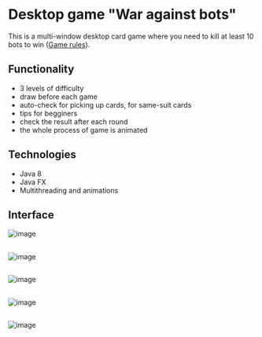 # Desktop game "War against bots"
This is a multi-window desktop card game where you need to kill at least 10 bots to win ([Game rules](http://de.shram.kiev.ua/games/cards/2_voina_s_botami.shtml)).
## Functionality
* 3 levels of difficulty
* draw before each game
* auto-check for picking up cards, for same-suit cards
* tips for begginers
* check the result after each round
* the whole process of game is animated
## Technologies
* Java 8
* Java FX
* Multithreading and animations
## Interface
![image](https://user-images.githubusercontent.com/89968126/222857965-65d7f01c-89b7-4378-9032-207ecbc06bc1.png)
##
![image](https://user-images.githubusercontent.com/89968126/222858114-3169b021-444e-4605-8a74-db122c4a7d5f.png)
##
![image](https://user-images.githubusercontent.com/89968126/222857647-94aa9a7d-7d65-4d3a-b774-27f4bdf665d3.png)
##
![image](https://user-images.githubusercontent.com/89968126/222857758-d41afa05-1982-447c-842c-2753f8c67cc2.png)
##
![image](https://user-images.githubusercontent.com/89968126/222857819-9d727b2a-275a-440d-a09c-a1f38a60ab68.png)


